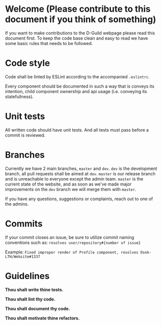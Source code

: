 # Welcome (Please contribute to this document if you think of something)
If you want to make contributions to the D-Guild webpage please read this document first. To keep the code base clean and easy to read we have some basic rules that needs to be followed.

# Code style
Code shall be linted by ESLint according to the accompanied `.eslintrc`.

Every component should be documented in such a way that is conveys its intention, child component ownership and api usage (i.e. conveying its statefullness).

# Unit tests
All written code should have unit tests. And all tests must pass before a commit is reviewed.

# Branches
Currently we have 2 main branches, `master` and `dev`.
`dev` is the development branch, all pull requests shall be aimed at `dev`.
`master` is our release branch and is unreachable to everyone except the admin team.
`master` is the current state of the website, and as soon as we've made major improvements on the `dev` branch we will merge them with `master`.

If you have any questions, suggestions or complaints, reach out to one of the admins.

# Commits
If your commit closes an issue, be sure to utilize commit naming conventions such as: `resolves user/repository#{number of issue}`

Example: `Fixed improper render of Profile component, resolves Dsek-LTH/Website#1337`

# Guidelines
**Thou shalt write thine tests.**

**Thou shalt lint thy code.**

**Thou shalt document thy code.**

**Thou shalt motivate thine refactors.**
